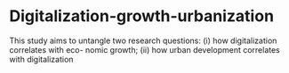 # Digitalization-growth-urbanization
This study aims to untangle two research questions: (i) how digitalization correlates with eco- nomic growth; (ii) how urban development correlates with digitalization

